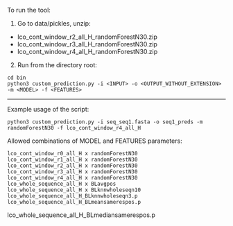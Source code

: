 To run the tool: 

1. Go to data/pickles, unzip:

- lco_cont_window_r2_all_H_randomForestN30.zip
- lco_cont_window_r3_all_H_randomForestN30.zip
- lco_cont_window_r4_all_H_randomForestN30.zip

2. Run from the directory root:

```
cd bin
python3 custom_prediction.py -i <INPUT> -o <OUTPUT_WITHOUT_EXTENSION> -m <MODEL> -f <FEATURES>
```

----


Example usage of the script:

```
python3 custom_prediction.py -i seq_seq1.fasta -o seq1_preds -m randomForestN30 -f lco_cont_window_r4_all_H
```

Allowed combinations of MODEL and FEATURES parameters:

```
lco_cont_window_r0_all_H x randomForestN30
lco_cont_window_r1_all_H x randomForestN30
lco_cont_window_r2_all_H x randomForestN30 
lco_cont_window_r3_all_H x randomForestN30
lco_cont_window_r4_all_H x randomForestN30
lco_whole_sequence_all_H x BLavgpos
lco_whole_sequence_all_H x BLknnwholeseqn10
lco_whole_sequence_all_H_BLknnwholeseqn3.p
lco_whole_sequence_all_H_BLmeansamerespos.p
```

lco_whole_sequence_all_H_BLmediansamerespos.p


